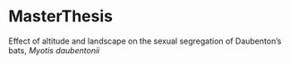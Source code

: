 # MasterThesis
Effect of altitude and landscape on the sexual segregation of Daubenton’s bats, <i>Myotis daubentonii</i>
